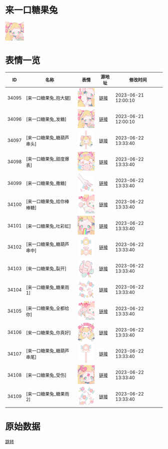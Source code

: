 # 来一口糖果兔

<img src="./cover.png" height="60" alt="cover" />

# 表情一览

|ID|名称|表情|源地址|修改时间|
|----|----|----|----|----|
|34095|[来一口糖果兔_抱大腿]|<img src="./pic/034095_%5B来一口糖果兔_抱大腿%5D.png" height="60" alt="抱大腿"/>|[链接](https://i0.hdslb.com/bfs/garb/e8436d402fca806391de7dcdac6e0ab6e15ed1dc.png)|2023-06-21 12:00:10|
|34096|[来一口糖果兔_发糖]|<img src="./pic/034096_%5B来一口糖果兔_发糖%5D.png" height="60" alt="发糖"/>|[链接](https://i0.hdslb.com/bfs/garb/6b9f68989c8835dd7dec42759284a9e61907531b.png)|2023-06-21 12:00:10|
|34097|[来一口糖果兔_糖葫芦串头]|<img src="./pic/034097_%5B来一口糖果兔_糖葫芦串头%5D.png" height="60" alt="糖葫芦串头"/>|[链接](https://i0.hdslb.com/bfs/garb/12c16c238ed0fc17c6d91e967260273459e5c89b.png)|2023-06-22 13:33:40|
|34098|[来一口糖果兔_甜度爆表]|<img src="./pic/034098_%5B来一口糖果兔_甜度爆表%5D.png" height="60" alt="甜度爆表"/>|[链接](https://i0.hdslb.com/bfs/garb/ad79f389b754889ac5086bff06e1f67479960757.png)|2023-06-22 13:33:40|
|34099|[来一口糖果兔_撒糖]|<img src="./pic/034099_%5B来一口糖果兔_撒糖%5D.png" height="60" alt="撒糖"/>|[链接](https://i0.hdslb.com/bfs/garb/8a5dd95e06d92ebefefadf4af2f7237845be315c.png)|2023-06-22 13:33:40|
|34100|[来一口糖果兔_给你棒棒糖]|<img src="./pic/034100_%5B来一口糖果兔_给你棒棒糖%5D.png" height="60" alt="给你棒棒糖"/>|[链接](https://i0.hdslb.com/bfs/garb/002177de503b97913c3a99ccc653bdf84bb2c465.png)|2023-06-22 13:33:40|
|34101|[来一口糖果兔_吐彩虹]|<img src="./pic/034101_%5B来一口糖果兔_吐彩虹%5D.png" height="60" alt="吐彩虹"/>|[链接](https://i0.hdslb.com/bfs/garb/5223e977f5907b945f41469b40402c5484c0a5a1.png)|2023-06-22 13:33:40|
|34102|[来一口糖果兔_糖葫芦串中]|<img src="./pic/034102_%5B来一口糖果兔_糖葫芦串中%5D.png" height="60" alt="糖葫芦串中"/>|[链接](https://i0.hdslb.com/bfs/garb/2914a7d61ee9f2262c9347ed7190b0cc46972466.png)|2023-06-22 13:33:40|
|34103|[来一口糖果兔_裂开]|<img src="./pic/034103_%5B来一口糖果兔_裂开%5D.png" height="60" alt="裂开"/>|[链接](https://i0.hdslb.com/bfs/garb/3afd03b1e5591e01c6ca18c3ec7995428b7a3ec7.png)|2023-06-22 13:33:40|
|34104|[来一口糖果兔_糖果雨1]|<img src="./pic/034104_%5B来一口糖果兔_糖果雨1%5D.png" height="60" alt="糖果雨1"/>|[链接](https://i0.hdslb.com/bfs/garb/675b62b2c8e01663277014fdc8359eb37f3495ac.png)|2023-06-22 13:33:40|
|34105|[来一口糖果兔_全都给你]|<img src="./pic/034105_%5B来一口糖果兔_全都给你%5D.png" height="60" alt="全都给你"/>|[链接](https://i0.hdslb.com/bfs/garb/825a22764461a870e1b15d336bcf3984e5ddbaea.png)|2023-06-22 13:33:40|
|34106|[来一口糖果兔_你真好]|<img src="./pic/034106_%5B来一口糖果兔_你真好%5D.png" height="60" alt="你真好"/>|[链接](https://i0.hdslb.com/bfs/garb/05a3c9527d166a118f46098c7ea3ef7d0eae2045.png)|2023-06-22 13:33:40|
|34107|[来一口糖果兔_糖葫芦串尾]|<img src="./pic/034107_%5B来一口糖果兔_糖葫芦串尾%5D.png" height="60" alt="糖葫芦串尾"/>|[链接](https://i0.hdslb.com/bfs/garb/02a23f7363ddb28fa20a5f4550d811da7ea1cc8f.png)|2023-06-22 13:33:40|
|34108|[来一口糖果兔_受伤]|<img src="./pic/034108_%5B来一口糖果兔_受伤%5D.png" height="60" alt="受伤"/>|[链接](https://i0.hdslb.com/bfs/garb/6cb4f299d866f117585f313b3f90f13ef601ee3a.png)|2023-06-22 13:33:40|
|34109|[来一口糖果兔_糖果雨2]|<img src="./pic/034109_%5B来一口糖果兔_糖果雨2%5D.png" height="60" alt="糖果雨2"/>|[链接](https://i0.hdslb.com/bfs/garb/bd5c237753f63e6e826b7a3795385aaac9f9b28a.png)|2023-06-22 13:33:40|

# 原始数据

[跳转](./raw.json)


